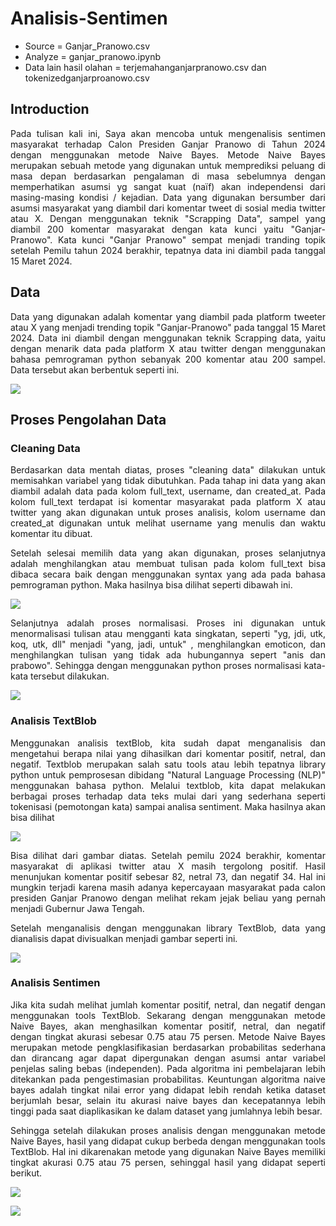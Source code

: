 # Analisis-Sentimen
<ul>
  <li>Source = Ganjar_Pranowo.csv</li>
  <li>Analyze = ganjar_pranowo.ipynb</li>
  <li>Data lain hasil olahan = terjemahanganjarpranowo.csv dan tokenizedganjarproanowo.csv</li>
</ul>

## Introduction
<p align='justify'>Pada tulisan kali ini, Saya akan mencoba untuk mengenalisis sentimen masyarakat terhadap Calon Presiden Ganjar Pranowo di Tahun 2024 dengan menggunakan metode Naive Bayes. Metode Naive Bayes merupakan sebuah metode yang digunakan untuk memprediksi peluang di masa depan berdasarkan pengalaman di masa sebelumnya dengan memperhatikan asumsi yg sangat kuat (naïf) akan independensi dari masing-masing kondisi / kejadian. Data yang digunakan bersumber dari asumsi masyarakat yang diambil dari komentar tweet di sosial media twitter atau X. Dengan menggunakan teknik "Scrapping Data", sampel yang diambil 200 komentar masyarakat dengan kata kunci yaitu "Ganjar-Pranowo". Kata kunci "Ganjar Pranowo" sempat menjadi tranding topik setelah Pemilu tahun 2024 berakhir, tepatnya data ini diambil pada tanggal 15 Maret 2024.</p>

## Data 
<p align='justify'>Data yang digunakan adalah komentar yang diambil pada platform tweeter atau X yang menjadi trending topik "Ganjar-Pranowo" pada tanggal 15 Maret 2024. Data ini diambil dengan menggunakan teknik Scrapping data, yaitu dengan menarik data pada platform X atau twitter dengan menggunakan bahasa pemrograman python sebanyak 200 komentar atau 200 sampel. Data tersebut akan berbentuk seperti ini.</p>

<img src="https://github.com/kartikajls/InstagramAnalyze/assets/98092595/b1269d88-1036-4195-b4ce-a983dff1dd47"></img>

## Proses Pengolahan Data
### Cleaning Data
<p align='justify'>Berdasarkan data mentah diatas, proses "cleaning data" dilakukan untuk memisahkan variabel yang tidak dibutuhkan. Pada tahap ini data yang akan diambil adalah data pada kolom full_text, username, dan created_at. Pada kolom full_text terdapat isi komentar masyarakat pada platform X atau twitter yang akan digunakan untuk proses analisis, kolom username dan created_at digunakan untuk melihat username yang menulis dan waktu komentar itu dibuat.</p>
<p align='justify'>Setelah selesai memilih data yang akan digunakan, proses selanjutnya adalah menghilangkan atau membuat tulisan pada kolom full_text bisa dibaca secara baik dengan menggunakan syntax yang ada pada bahasa pemrograman python. Maka hasilnya bisa dilihat seperti dibawah ini.</p>

<img src="https://github.com/kartikajls/Analisis-Sentimen/assets/98092595/43bf2aeb-a51d-45e8-8fd3-33906922dadc"></img>

<p align='justify'>Selanjutnya adalah proses normalisasi. Proses ini digunakan untuk menormalisasi tulisan atau mengganti kata singkatan, seperti "yg, jdi, utk, koq, utk, dll" menjadi "yang, jadi, untuk" , menghilangkan emoticon, dan menghilangkan tulisan yang tidak ada hubungannya sepert "anis dan prabowo". Sehingga dengan menggunakan python proses normalisasi kata-kata tersebut dilakukan.</p>

<img src="https://github.com/kartikajls/Analisis-Sentimen/assets/98092595/e050d242-bcdd-4716-bc31-57edf0ecf59f"></img>

### Analisis TextBlob
<p align='justify'>Menggunakan analisis textBlob, kita sudah dapat menganalisis dan mengetahui berapa nilai yang dihasilkan dari komentar positif, netral, dan negatif. Textblob merupakan salah satu tools atau lebih tepatnya library python untuk pemprosesan dibidang "Natural Language Processing (NLP)" menggunakan bahasa python. Melalui textblob, kita dapat melakukan berbagai proses terhadap data teks mulai dari yang sederhana seperti tokenisasi (pemotongan kata) sampai analisa sentiment. Maka hasilnya akan bisa dilihat</p>

<img src="https://github.com/kartikajls/Analisis-Sentimen/assets/98092595/8bd89f80-577a-4bb1-a9fd-f36031cb38ce"></img>

<p align='justify'>Bisa dilihat dari gambar diatas. Setelah pemilu 2024 berakhir, komentar masyarakat di aplikasi twitter atau X masih tergolong positif. Hasil menunjukan komentar positif sebesar 82, netral 73, dan negatif 34. Hal ini mungkin terjadi karena masih adanya kepercayaan masyarakat pada calon presiden Ganjar Pranowo dengan melihat rekam jejak beliau yang pernah menjadi Gubernur Jawa Tengah.</p>

<p align='justify'>Setelah menganalisis dengan menggunakan library TextBlob, data yang dianalisis dapat divisualkan menjadi gambar seperti ini.</p>

<img src="https://github.com/kartikajls/Analisis-Sentimen/assets/98092595/694ca85b-d373-4048-badb-b91feb594799"></img>

### Analisis Sentimen
<p align='justify'>Jika kita sudah melihat jumlah komentar positif, netral, dan negatif dengan menggunakan tools TextBlob. Sekarang dengan menggunakan metode Naive Bayes, akan menghasilkan komentar positif, netral, dan negatif dengan tingkat akurasi sebesar 0.75 atau 75 persen. Metode Naive Bayes merupakan metode pengklasifikasian berdasarkan probabilitas sederhana dan dirancang agar dapat dipergunakan dengan asumsi antar variabel penjelas saling bebas (independen). Pada algoritma ini pembelajaran lebih ditekankan pada pengestimasian probabilitas. Keuntungan algoritma naive bayes adalah tingkat nilai error yang didapat lebih rendah ketika dataset berjumlah besar, selain itu akurasi naive bayes dan kecepatannya lebih tinggi pada saat diaplikasikan ke dalam dataset yang jumlahnya lebih besar.</p>

<p align='justify'>Sehingga setelah dilakukan proses analisis dengan menggunakan metode Naive Bayes, hasil yang didapat cukup berbeda dengan menggunakan tools TextBlob. Hal ini dikarenakan metode yang digunakan Naive Bayes memiliki tingkat akurasi 0.75 atau 75 persen, sehinggal hasil yang didapat seperti berikut.</p>

<img src="https://github.com/kartikajls/Analisis-Sentimen/assets/98092595/4028e431-c71a-46c7-8fbb-889bc65d53cd"></img>

<img src="https://github.com/kartikajls/Analisis-Sentimen/assets/98092595/6d6a472c-8110-48e2-ad57-c18db3c0d586"></img>
